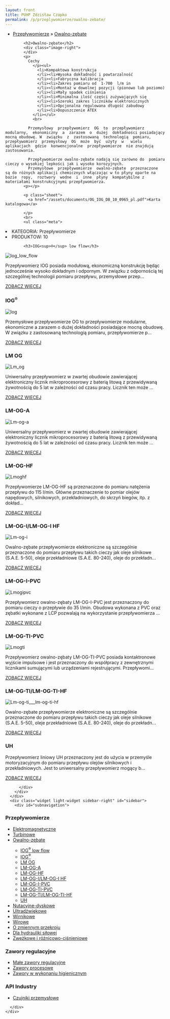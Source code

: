```yaml
---
layout: front
title: PUHP Zdzisław Czapko
permalink: /p/przeplywomierze/owalno-zebate/
---
```


<div id="content">
  <div class="wrapper-with-color-background">
    <div class="content-area-blog blog-background-sidebar-right">
      <div class="mainarea-left" id="mainarea">
        <div class="blogpost-blog3">
          <div class="post-content">
            <ul class="meta">
<li>
<a href="/p/przeplywomierze">Przepływomierze</a>
»
<a href="/p/przeplywomierze/owalno-zebate">Owalno-zębate</a>
</li>
</ul>

            <h2>Owalno-zębate</h2>
            <div class="image-right">
            </div>
            <p>
              Cechy 
                </p><ul>
                  <li>Kompaktowa konstrukcja
                  </li><li>Wysoka dokładność i powtarzalność
                  </li><li>Fabryczna kalibracja
                  </li><li>Zakres pomiaru od  1-700  l/m in
                  </li><li>Montaż w dowolnej pozycji (pionowo lub poziomo)
                  </li><li>Mały spadek ciśnienia
                  </li><li>Minimalna ilość części zużywających się
                  </li><li>Szeroki zakres liczników elektronicznych
                  </li><li>Opcjonalna regulowana długość zabudowy
                  </li><li>Dopuszczenie ATEX
                </li></ul>
                <br>
              
              Przemysłowy  przepływomierz  OG  to  przepływomierz modularny,  ekonomiczny  a  zarazem  o  dużej  dokładności posiadający mocną obudowę. W  związku  z  zastosowaną  technologią  pomiaru, przepływomierz  przemysłowy  OG  może  być  użyty  w   wielu aplikacjach  gdzie  konwencjonalne  przepływomierze  nie znajdują zastosowania.
              
              Przepływomierze owalno-zębate nadają się zarówno do  pomiaru cieczy o wysokiej lepkości jak i wysoko korozyjnych. 
              Przemysłowe  przepływomierze  owalno-zębate  przeznaczone  są do różnych aplikacji chemicznych włączając w to płyny oparte na  bazie  ropy,  roztwory  wodne  i  inne  płyny  kompatybilne z materiałami konstrukcyjnymi przepływomierza.
            <p></p>
            
            <p class="sheet">
              <a href="/assets/documents/OG_IOG_DB_10_0965_pl.pdf">Karta katalogowa</a>

            </p>
            <br>
            <ul class="meta">
<li>
KATEGORIA:
Przepływomierze
</li>
<li>
PRODUKTOW:
10
</li>
</ul>

            <h3>IOG<sup>®</sup> low flow</h3>
<span class="blog-img-wrapper">
<img alt="Iog_low_flow" src="/assets/images/katalog_produktow/owalno-zebate/iog_low_flow.jpg">

</span>
<p>
Przepływomierz IOG posiada modułową, ekonomiczną konstrukcję będąc jednocześnie wysoko dokładnym i&nbsp;odpornym. W związku z odpornością tej szczególnej technologii pomiaru przepływu, przemysłowe przep...
</p>
<p class="separator">
<a class="more-link" href="/p/przeplywomierze/owalno-zebate/iog-sup-sup-low-flow">
<span class="button-clear">ZOBACZ WIĘCEJ</span>
</a>

</p>
<h3>IOG<sup>®</sup></h3>
<span class="blog-img-wrapper">
<img alt="Iog" src="/assets/images/katalog_produktow/owalno-zebate/IOG.jpg">

</span>
<p>
Przemysłowe przepływomierze OG to przepływomierze modularne, ekonomiczne a zarazem o&nbsp;dużej dokładności posiadające mocną obudowę. W związku z zastosowaną technologią pomiaru, przepływomierze p...
</p>
<p class="separator">
<a class="more-link" href="/p/przeplywomierze/owalno-zebate/iog-sup-sup">
<span class="button-clear">ZOBACZ WIĘCEJ</span>
</a>

</p>
<h3>LM OG</h3>
<span class="blog-img-wrapper">
<img alt="Lm_og" src="/assets/images/katalog_produktow/owalno-zebate/LM_OG.jpg">

</span>
<p>
Uniwersalny przepływomierz w zwartej obudowie zawierającej elektroniczny licznik mikroprocesorowy z baterią litową z przewidywaną żywotnością do 5 lat w zależności od czasu pracy. Licznik ten może ...
</p>
<p class="separator">
<a class="more-link" href="/p/przeplywomierze/owalno-zebate/lm-og">
<span class="button-clear">ZOBACZ WIĘCEJ</span>
</a>

</p>
<h3>LM-OG-A</h3>
<span class="blog-img-wrapper">
<img alt="Lm-og-a" src="/assets/images/katalog_produktow/owalno-zebate/LM-OG-A.png">

</span>
<p>
Uniwersalny przepływomierz w zwartej obudowie zawierającej elektroniczny licznik mikroprocesorowy z baterią litową z&nbsp;przewidywaną żywotnością do 5 lat w zależności od czasu pracy. Licznik ten może ...
</p>
<p class="separator">
<a class="more-link" href="/p/przeplywomierze/owalno-zebate/lm-og-a">
<span class="button-clear">ZOBACZ WIĘCEJ</span>
</a>

</p>
<h3>LM-OG-HF</h3>
<span class="blog-img-wrapper">
<img alt="Lmoghf" src="/assets/images/katalog_produktow/owalno-zebate/LMOGHF.jpg">

</span>
<p>
Przepływomierze LM-OG-HF są przeznaczone do pomiaru natężenia przepływu do 115 l/min. Główne przeznaczenie to pomiar olejów napędowych, silnikowych, przekładniowych, do skrzyń biegów, itp. z dokład...
</p>
<p class="separator">
<a class="more-link" href="/p/przeplywomierze/owalno-zebate/lm-og-hf">
<span class="button-clear">ZOBACZ WIĘCEJ</span>
</a>

</p>
<h3>LM-OG-I/LM-OG-I HF</h3>
<span class="blog-img-wrapper">
<img alt="Lm-og-i" src="/assets/images/katalog_produktow/owalno-zebate/LM-OG-I.jpg">

</span>
<p>
Owalno-zębate przepływomierze elektroniczne są szczególnie przeznaczone do pomiaru przepływu takich cieczy jak oleje silnikowe (S.A.E. 5-50), oleje przekładniowe (S.A.E. 80-240), oleje do przekładn...
</p>
<p class="separator">
<a class="more-link" href="/p/przeplywomierze/owalno-zebate/lm-og-i-lm-og-i-hf">
<span class="button-clear">ZOBACZ WIĘCEJ</span>
</a>

</p>
<h3>LM-OG-I-PVC</h3>
<span class="blog-img-wrapper">
<img alt="Lmogipvc" src="/assets/images/katalog_produktow/owalno-zebate/LMOGiPVC.jpg">

</span>
<p>
Przepływomierz owalno-zębaty LM-OG-I-PVC jest przeznaczony do pomiaru cieczy o przepływie do 35 l/min. Obudowa wykonana z PVC oraz zębatki wykonane z LCP pozwalają na wykorzystanie przepływomierza ...
</p>
<p class="separator">
<a class="more-link" href="/p/przeplywomierze/owalno-zebate/lm-og-i-pvc">
<span class="button-clear">ZOBACZ WIĘCEJ</span>
</a>

</p>
<h3>LM-OG-TI-PVC</h3>
<span class="blog-img-wrapper">
<img alt="Lmogti" src="/assets/images/katalog_produktow/owalno-zebate/LMOGTI.jpg">

</span>
<p>
Przepływomierz owalno-zębaty LM-OG-TI-PVC posiada kontaktronowe wyjście impulsowe i jest przeznaczony do współpracy z zewnętrznymi licznikami sumującymi lub urządzeniami rejestrującymi. Przepływomi...
</p>
<p class="separator">
<a class="more-link" href="/p/przeplywomierze/owalno-zebate/lm-og-ti-pvc">
<span class="button-clear">ZOBACZ WIĘCEJ</span>
</a>

</p>
<h3>LM-OG-TI/LM-OG-TI-HF</h3>
<span class="blog-img-wrapper">
<img alt="Lm-og-ti___lm-og-ti-hf" src="/assets/images/katalog_produktow/owalno-zebate/LM-OG-TI___LM-OG-TI-HF.png">

</span>
<p>
Owalno-zębate przepływomierze elektroniczne są szczególnie przeznaczone do pomiaru przepływu takich cieczy jak oleje silnikowe (S.A.E. 5-50), oleje przekładniowe (S.A.E. 80-240), oleje do przekładn...
</p>
<p class="separator">
<a class="more-link" href="/p/przeplywomierze/owalno-zebate/lm-og-ti-lm-og-ti-hf">
<span class="button-clear">ZOBACZ WIĘCEJ</span>
</a>

</p>
<h3>UH</h3>
<span class="blog-img-wrapper">

</span>
<p>
Przepływomierz  liniowy  UH  przeznaczony  jest  do  użycia w  przemyśle motoryzacyjnym do pomiaru przepływu olejów silnikowych  i  przekładniowych.  Jest  to  uniwersalny przepływomierz  mogący  b...
</p>
<p class="separator">
<a class="more-link" href="/p/przeplywomierze/owalno-zebate/uh">
<span class="button-clear">ZOBACZ WIĘCEJ</span>
</a>

</p>

          </div>
        </div>
      </div>
      <div class="widget light-widget sidebar-right" id="sidebar">
        <div id="subnavigation">
<h3>Przepływomierze</h3>
<ul class="subcategories">
<li class="category"><a href="/p/przeplywomierze/elektromagnetyczne">Elektromagnetyczne</a></li>
<li class="category"><a href="/p/przeplywomierze/turbinowe">Turbinowe</a></li>
<li class="category"><a href="/p/przeplywomierze/owalno-zebate">Owalno-zębate</a></li>
<div class="light-widget">
<ul class="products">
<li class="product"><a href="/p/przeplywomierze/owalno-zebate/iog-sup-sup-low-flow">IOG<sup>®</sup> low flow</a></li>
<li class="product"><a href="/p/przeplywomierze/owalno-zebate/iog-sup-sup">IOG<sup>®</sup></a></li>
<li class="product"><a href="/p/przeplywomierze/owalno-zebate/lm-og">LM OG</a></li>
<li class="product"><a href="/p/przeplywomierze/owalno-zebate/lm-og-a">LM-OG-A</a></li>
<li class="product"><a href="/p/przeplywomierze/owalno-zebate/lm-og-hf">LM-OG-HF</a></li>
<li class="product"><a href="/p/przeplywomierze/owalno-zebate/lm-og-i-lm-og-i-hf">LM-OG-I/LM-OG-I HF</a></li>
<li class="product"><a href="/p/przeplywomierze/owalno-zebate/lm-og-i-pvc">LM-OG-I-PVC</a></li>
<li class="product"><a href="/p/przeplywomierze/owalno-zebate/lm-og-ti-pvc">LM-OG-TI-PVC</a></li>
<li class="product"><a href="/p/przeplywomierze/owalno-zebate/lm-og-ti-lm-og-ti-hf">LM-OG-TI/LM-OG-TI-HF</a></li>
<li class="product"><a href="/p/przeplywomierze/owalno-zebate/uh">UH</a></li>
</ul>
</div>
<li class="category"><a href="/p/przeplywomierze/nutacyjne-dyskowe">Nutacyjne-dyskowe</a></li>
<li class="category"><a href="/p/przeplywomierze/ultradzwiekowe">Ultradźwiękowe</a></li>
<li class="category"><a href="/p/przeplywomierze/wirnikowe">Wirnikowe</a></li>
<li class="category"><a href="/p/przeplywomierze/wirowe">Wirowe</a></li>
<li class="category"><a href="/p/przeplywomierze/o-zmiennym-przekroju">O zmiennym przekroju</a></li>
<li class="category"><a href="/p/przeplywomierze/dla-hydrauliki-silowej">Dla hydrauliki siłowej</a></li>
<li class="category"><a href="/p/przeplywomierze/zwezkowe-i-roznicowo-cisnieniowe">Zwężkowe i różnicowo-ciśnieniowe</a></li>
</ul>
<h3>Zawory regulacyjne</h3>
<ul class="subcategories">
<li class="category"><a href="/p/zawory-regulacyjne/male-zawory-regulacyjne">Małe zawory regulacyjne</a></li>
<li class="category"><a href="/p/zawory-regulacyjne/zawory-procesowe">Zawory procesowe</a></li>
<li class="category"><a href="/p/zawory-regulacyjne/zawory-w-wykonaniu-higienicznym">Zawory w wykonaniu higienicznym</a></li>
</ul>
<h3>API Industry</h3>
<ul class="subcategories">
<li class="category"><a href="/p/api-industry/czujniki-przemyslowe">Czujniki przemysłowe</a></li>
</ul>
</div>

        
      </div>
    </div>
  </div>
</div>